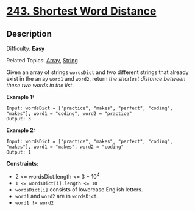 # [243\. Shortest Word Distance](https://leetcode.com/problems/shortest-word-distance/)

## Description

Difficulty: **Easy**  

Related Topics: [Array](https://leetcode.com/tag/array/), [String](https://leetcode.com/tag/string/)


Given an array of strings `wordsDict` and two different strings that already exist in the array `word1` and `word2`, return _the shortest distance between these two words in the list_.

**Example 1:**

```
Input: wordsDict = ["practice", "makes", "perfect", "coding", "makes"], word1 = "coding", word2 = "practice"
Output: 3
```

**Example 2:**

```
Input: wordsDict = ["practice", "makes", "perfect", "coding", "makes"], word1 = "makes", word2 = "coding"
Output: 1
```

**Constraints:**

*   2 <= wordsDict.length <= 3 * 10<sup>4</sup>
*   `1 <= wordsDict[i].length <= 10`
*   `wordsDict[i]` consists of lowercase English letters.
*   `word1` and `word2` are in `wordsDict`.
*   `word1 != word2`